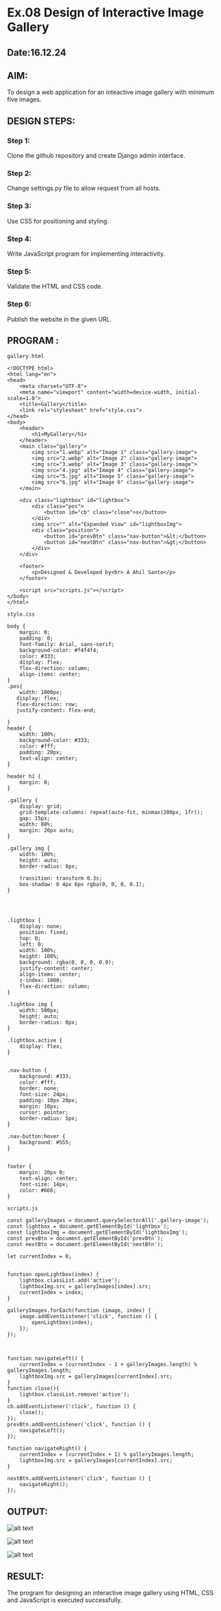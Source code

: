 # Ex.08 Design of Interactive Image Gallery
## Date:16.12.24

## AIM:
To design a web application for an inteactive image gallery with minimum five images.

## DESIGN STEPS:

### Step 1:
Clone the github repository and create Django admin interface.

### Step 2:
Change settings.py file to allow request from all hosts.

### Step 3:
Use CSS for positioning and styling.

### Step 4:
Write JavaScript program for implementing interactivity.

### Step 5:
Validate the HTML and CSS code.

### Step 6:
Publish the website in the given URL.

## PROGRAM :

```
gallery.html

<!DOCTYPE html>
<html lang="en">
<head>
    <meta charset="UTF-8">
    <meta name="viewport" content="width=device-width, initial-scale=1.0">
    <title>Gallery</title>
    <link rel="stylesheet" href="style.css">
</head>
<body>
    <header>
        <h1>MyGallery</h1>
    </header>
    <main class="gallery">
        <img src="1.webp" alt="Image 1" class="gallery-image">
        <img src="2.webp" alt="Image 2" class="gallery-image">
        <img src="3.webp" alt="Image 3" class="gallery-image">
        <img src="4.jpg" alt="Image 4" class="gallery-image">
        <img src="5.jpg" alt="Image 5" class="gallery-image">
        <img src="6.jpg" alt="Image 6" class="gallery-image">
    </main>

    <div class="lightbox" id="lightbox">
        <div class="pos">
            <button id="cb" class="close">x</button>
        </div>
        <img src="" alt="Expanded View" id="lightboxImg">
        <div class="position">
            <button id="prevBtn" class="nav-button">&lt;</button>
            <button id="nextBtn" class="nav-button">&gt;</button>
        </div>
    </div>

    <footer>
        <p>Designed & Developed by<br> A Ahil Santo</p>
    </footer>

    <script src="scripts.js"></script>
</body>
</html>

style.css

body {
    margin: 0;
    padding: 0;
    font-family: Arial, sans-serif;
    background-color: #f4f4f4;
    color: #333;
    display: flex;
    flex-direction: column;
    align-items: center;
}
.pos{
    width: 1000px;
   display: flex;
   flex-direction: row;
   justify-content: flex-end;

}
header {
    width: 100%;
    background-color: #333;
    color: #fff;
    padding: 20px;
    text-align: center;
}

header h1 {
    margin: 0;
}

.gallery {
    display: grid;
    grid-template-columns: repeat(auto-fit, minmax(200px, 1fr));
    gap: 15px;
    width: 80%;
    margin: 20px auto;
}

.gallery img {
    width: 100%;
    height: auto;
    border-radius: 8px;
    
    transition: transform 0.3s;
    box-shadow: 0 4px 6px rgba(0, 0, 0, 0.1);
}




.lightbox {
    display: none;
    position: fixed;
    top: 0;
    left: 0;
    width: 100%;
    height: 100%;
    background: rgba(0, 0, 0, 0.9);
    justify-content: center;
    align-items: center;
    z-index: 1000;
    flex-direction: column;
}

.lightbox img {
    width: 500px;
    height: auto;
    border-radius: 8px;
}

.lightbox.active {
    display: flex;
}


.nav-button {
    background: #333;
    color: #fff;
    border: none;
    font-size: 24px;
    padding: 10px 20px;
    margin: 10px;
    cursor: pointer;
    border-radius: 5px;
}

.nav-button:hover {
    background: #555;
}


footer {
    margin: 20px 0;
    text-align: center;
    font-size: 14px;
    color: #666;
}

scripts.js

const galleryImages = document.querySelectorAll('.gallery-image');
const lightbox = document.getElementById('lightbox');
const lightboxImg = document.getElementById('lightboxImg');
const prevBtn = document.getElementById('prevBtn');
const nextBtn = document.getElementById('nextBtn');

let currentIndex = 0;


function openLightbox(index) {
    lightbox.classList.add('active');
    lightboxImg.src = galleryImages[index].src;
    currentIndex = index;
}

galleryImages.forEach(function (image, index) {
    image.addEventListener('click', function () {
        openLightbox(index);
    });
});



function navigateLeft() {
    currentIndex = (currentIndex - 1 + galleryImages.length) % galleryImages.length;
    lightboxImg.src = galleryImages[currentIndex].src;
}
function close(){
    lightbox.classList.remove('active');
}
cb.addEventListener('click', function () {
    close();
});
prevBtn.addEventListener('click', function () {
    navigateLeft();
});

function navigateRight() {
    currentIndex = (currentIndex + 1) % galleryImages.length;
    lightboxImg.src = galleryImages[currentIndex].src;
}

nextBtn.addEventListener('click', function () {
    navigateRight();
});

```

## OUTPUT:

![alt text](1.png)

![alt text](2.png)

![alt text](3.png)

## RESULT:

The program for designing an interactive image gallery using HTML, CSS and JavaScript is executed successfully.
